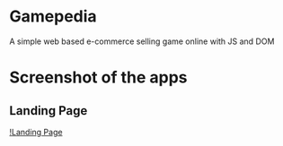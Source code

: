 # Gamepedia

A simple  web based e-commerce selling game online with JS and DOM

# Screenshot of the apps

## Landing Page
[!Landing Page](./assets/Landing.png)
